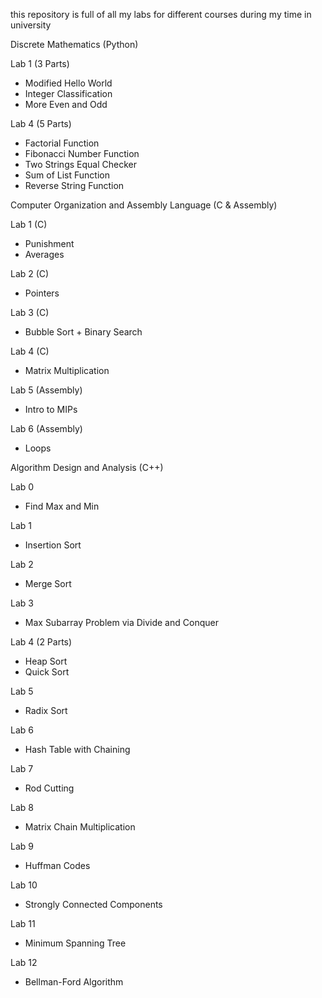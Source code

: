 this repository is full of all my labs for different courses during my time in university

Discrete Mathematics (Python)

Lab 1 (3 Parts)
* Modified Hello World
* Integer Classification
* More Even and Odd

Lab 4 (5 Parts)
* Factorial Function
* Fibonacci Number Function
* Two Strings Equal Checker
* Sum of List Function
* Reverse String Function

Computer Organization and Assembly Language (C & Assembly)

Lab 1 (C)
* Punishment
* Averages

Lab 2 (C)
* Pointers

Lab 3 (C)
* Bubble Sort + Binary Search

Lab 4 (C)
* Matrix Multiplication

Lab 5 (Assembly)
* Intro to MIPs

Lab 6 (Assembly)
* Loops

Algorithm Design and Analysis (C++)

Lab 0
* Find Max and Min

Lab 1
* Insertion Sort

Lab 2
* Merge Sort

Lab 3
* Max Subarray Problem via Divide and Conquer

Lab 4 (2 Parts)
* Heap Sort
* Quick Sort

Lab 5
* Radix Sort

Lab 6
* Hash Table with Chaining

Lab 7
* Rod Cutting

Lab 8
* Matrix Chain Multiplication

Lab 9
* Huffman Codes

Lab 10
* Strongly Connected Components

Lab 11
* Minimum Spanning Tree

Lab 12
* Bellman-Ford Algorithm
